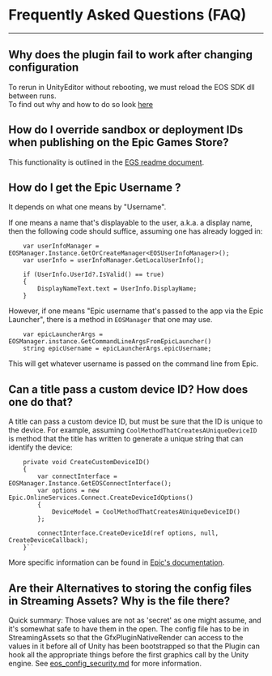 # Frequently Asked Questions (FAQ)

--------------------------------------------------

## Why does the plugin fail to work after changing configuration

To rerun in UnityEditor without rebooting, we must reload the EOS SDK dll between runs.  
To find out why and how to do so look [here](https://github.com/PlayEveryWare/eos_plugin_for_unity/blob/development/docs/unity_specific.md)

## How do I override sandbox or deployment IDs when publishing on the Epic Games Store?

This functionality is outlined in the [EGS readme document](egs/egs_readme.md#overriding-sandbox-andor-deployment-id).


## How do I get the Epic Username ?
It depends on what one means by "Username".

If one means a name that's displayable to the user, a.k.a. a display name, then the following 
code should suffice, assuming one has already logged in:

```
    var userInfoManager = EOSManager.Instance.GetOrCreateManager<EOSUserInfoManager>();
    var userInfo = userInfoManager.GetLocalUserInfo();

    if (UserInfo.UserId?.IsValid() == true)
    {
        DisplayNameText.text = UserInfo.DisplayName;
    }
```

However, if one means "Epic username that's passed to the app via the Epic Launcher", there is a method in
`EOSManager` that one may use.

```
    var epicLauncherArgs = EOSManager.instance.GetCommandLineArgsFromEpicLauncher()
    string epicUsername = epicLauncherArgs.epicUsername;
```
This will get whatever username is passed on the command line from Epic.


## Can a title pass a custom device ID? How does one do that?
A title can pass a custom device ID, but must be sure that the ID is unique to the device.
For example, assuming `CoolMethodThatCreatesAUniqueDeviceID` is method that the title has written to generate
a unique string that can identify the device:

```
    private void CreateCustomDeviceID()
    {
        var connectInterface = EOSManager.Instance.GetEOSConnectInterface();
        var options = new Epic.OnlineServices.Connect.CreateDeviceIdOptions()
        {
            DeviceModel = CoolMethodThatCreatesAUniqueDeviceID()
        };

        connectInterface.CreateDeviceId(ref options, null, CreateDeviceCallback);
    }``
```
More specific information can be found in [Epic's documentation](https://dev.epicgames.com/docs/api-ref/functions/eos-connect-create-device-id).


## Are their Alternatives to storing the config files in Streaming Assets? Why is the file there?
Quick summary: Those values are not as 'secret' as one might assume, and it's somewhat safe to have them in the open. 
The config file has to be in StreamingAssets so that the GfxPluginNativeRender can access to the values in it before 
all of Unity has been bootstrapped so that the Plugin can hook all the appropriate things before the first graphics call by the Unity engine.
See [eos_config_security.md](eos_config_security.md) for more information. 


